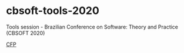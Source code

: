 # cbsoft-tools-2020
Tools session - Brazilian Conference on Software: Theory and Practice (CBSOFT 2020)

[CFP](./CallForPapers.md)
